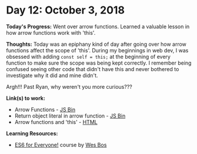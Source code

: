 # Day 12: October 3, 2018

**Today's Progress:** Went over arrow functions. Learned a valuable lesson in how arrow functions work with 'this'.

**Thoughts:** Today was an epiphany kind of day after going over how arrow functions affect the scope of 'this'. During my beginnings in web dev, I was obsessed with adding `const self = this;` at the beginning of every function to make sure the scope was being kept correctly. I remember being confused seeing other code that didn't have this and never bothered to investigate why it did and mine didn't.

Argh!!! Past Ryan, why weren't you more curious???

**Link(s) to work:**
* Arrow Functions - [JS Bin](https://jsbin.com/ruzijipiha/edit?js,console)
* Return object literal in arrow function - [JS Bin](https://jsbin.com/yavosuxuca/edit?js,console)
* Arrow functions and 'this' - [HTML](https://github.com/mccoyrjm/100-days-of-code/blob/master/log-work-files/day-012/arrow-functions-and-this.html)

**Learning Resources:**
* [ES6 for Everyone!](https://es6.io/) course by [Wes Bos](https://wesbos.com/)
